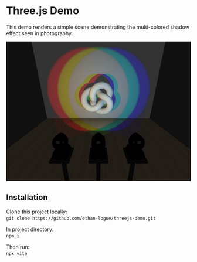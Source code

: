 # Three.js Demo
This demo renders a simple scene demonstrating the multi-colored shadow effect seen in photography.

![Preview image of demo](./assets/preview.jpg "Preview of Demo")

## Installation
Clone this project locally:  
`git clone https://github.com/ethan-logue/threejs-demo.git`

In project directory:  
`npm i`

Then run:  
`npx vite`